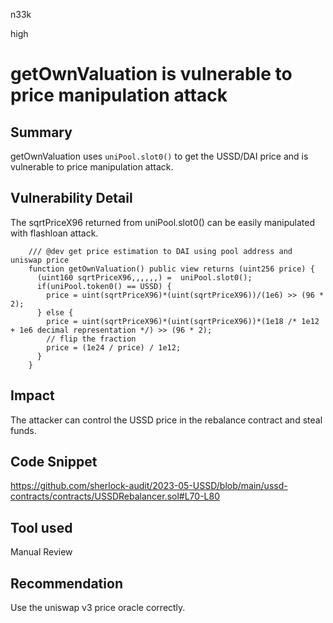 n33k

high

# getOwnValuation is vulnerable to price manipulation attack

## Summary

getOwnValuation uses `uniPool.slot0()` to get the USSD/DAI price and is vulnerable to price manipulation attack.

## Vulnerability Detail

The sqrtPriceX96 returned from uniPool.slot0() can be easily manipulated with flashloan attack.

```solidity
    /// @dev get price estimation to DAI using pool address and uniswap price
    function getOwnValuation() public view returns (uint256 price) {
      (uint160 sqrtPriceX96,,,,,,) =  uniPool.slot0();
      if(uniPool.token0() == USSD) {
        price = uint(sqrtPriceX96)*(uint(sqrtPriceX96))/(1e6) >> (96 * 2);
      } else {
        price = uint(sqrtPriceX96)*(uint(sqrtPriceX96))*(1e18 /* 1e12 + 1e6 decimal representation */) >> (96 * 2);
        // flip the fraction
        price = (1e24 / price) / 1e12;
      }
    }
```

## Impact

The attacker can control the USSD price in the rebalance contract and steal funds.

## Code Snippet

https://github.com/sherlock-audit/2023-05-USSD/blob/main/ussd-contracts/contracts/USSDRebalancer.sol#L70-L80

## Tool used

Manual Review

## Recommendation

Use the uniswap v3 price oracle correctly. 